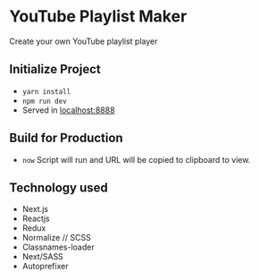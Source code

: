 # YouTube Playlist Maker
Create your own YouTube playlist player

## Initialize Project
- `yarn install`
- `npm run dev`
- Served in [localhost:8888](http://localhost:8888)

## Build for Production
- `now`
Script will run and URL will be copied to clipboard to view.

## Technology used
- Next.js
- Reactjs
- Redux
- Normalize // SCSS
- Classnames-loader
- Next/SASS
- Autoprefixer